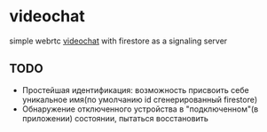 # videochat
simple webrtc [videochat](https://stormy-woodland-57251.herokuapp.com/) with firestore as a signaling server

## TODO

+ Простейшая идентификация: возможность присвоить себе уникальное имя(по умолчанию id сгенерированный firestore)
+ Обнаружение отключенного устройства в "подключенном"(в приложении) состоянии, пытаться восстановить
